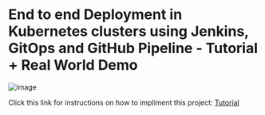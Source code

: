 # End to end  Deployment in Kubernetes clusters using Jenkins, GitOps and GitHub Pipeline - Tutorial + Real World Demo


![image](https://user-images.githubusercontent.com/115881685/209542342-7247a5d7-f6cd-43c0-b419-7d8b82ab7be6.png)

Click this link for instructions on how to impliment this project: [Tutorial](https://youtu.be/o4QG_kqYvHk)



